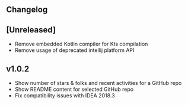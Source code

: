 Changelog
----------

## [Unreleased]

- Remove embedded Kotlin compiler for Kts compilation
- Remove usage of deprecated intellij platform API

## v1.0.2

- Show number of stars & folks and recent activities for a GitHub repo
- Show README content for selected GitHub repo
- Fix compatibility issues with IDEA 2018.3